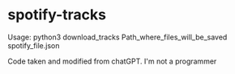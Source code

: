 # spotify-tracks

Usage: python3 download_tracks Path_where_files_will_be_saved spotify_file.json 


Code taken and modified from chatGPT. I'm not a programmer
